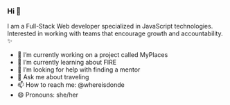 ### Hi 🙌 

I am a Full-Stack Web developer specialized in JavaScript technologies. Interested in working with teams that encourage growth and accountability. ✨

- 🔭 I’m currently working on a project called MyPlaces
- 🌱 I’m currently learning about FIRE
- 🤔 I’m looking for help with finding a mentor
- 💬 Ask me about traveling 
- 📫 How to reach me: @whereisdonde
- 😄 Pronouns: she/her

